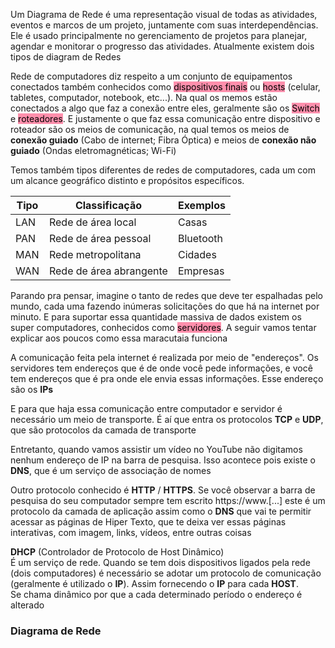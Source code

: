 Um Diagrama de Rede é uma representação visual de todas as atividades, eventos e marcos de um projeto, juntamente com suas interdependências. Ele é usado principalmente no gerenciamento de projetos para planejar, agendar e monitorar o progresso das atividades. Atualmente existem dois tipos de diagram de Redes

Rede de computadores diz respeito a um conjunto de equipamentos conectados também conhecidos como <mark style="background: #FF5582A6;">dispositivos finais</mark> ou  <mark style="background: #FF5582A6;">hosts</mark> (celular, tabletes, computador, notebook, etc...). 
Na qual os memos estão conectados a algo que faz a conexão entre eles, geralmente são os <mark style="background: #FF5582A6;">Switch</mark> e <mark style="background: #FF5582A6;">roteadores</mark>. E justamente o que faz essa comunicação entre dispositivo e roteador são os meios de comunicação, na qual temos os meios de **conexão guiado** (Cabo de internet; Fibra Óptica) e meios de **conexão não guiado** (Ondas eletromagnéticas; Wi-Fi)  

Temos também tipos diferentes de redes de computadores, cada um com um alcance geográfico distinto e propósitos específicos.

| Tipo | Classificação           | Exemplos  |
| ---- | ----------------------- | --------- |
| LAN  | Rede de área local      | Casas     |
| PAN  | Rede de área pessoal    | Bluetooth |
| MAN  | Rede metropolitana      | Cidades   |
| WAN  | Rede de área abrangente | Empresas  |

Parando pra pensar, imagine o tanto de redes que deve ter espalhadas pelo mundo, cada uma fazendo inúmeras solicitações do que há na internet por minuto. E para suportar essa quantidade massiva de dados existem os super computadores, conhecidos como <mark style="background: #FF5582A6;">servidores</mark>.
A seguir vamos tentar explicar aos poucos como essa maracutaia funciona

A comunicação feita pela internet é realizada por meio de "endereços". Os servidores tem endereços que é de onde você pede informações, e você tem endereços que é pra onde ele envia essas informações. Esse endereço são os **IPs**

E para que haja essa comunicação entre computador e servidor é necessário um meio de transporte. É aí que entra os protocolos **TCP** e **UDP**, que são protocolos da camada de transporte  

Entretanto, quando vamos assistir um vídeo no YouTube não digitamos nenhum endereço de IP na barra de pesquisa. Isso acontece pois existe o **DNS**, que é um serviço de associação de nomes 

Outro protocolo conhecido é **HTTP** / **HTTPS**. Se você observar a barra de pesquisa do seu computador sempre tem escrito https://www.[...] este é um protocolo da camada de aplicação assim como o **DNS** que vai te permitir acessar as páginas de Hiper Texto, que te deixa ver essas páginas interativas, com imagem, links, vídeos, entre outras coisas 

**DHCP** (Controlador de Protocolo de Host Dinâmico)  
É um serviço de rede. Quando se tem dois dispositivos ligados pela rede (dois computadores) é necessário se adotar um protocolo de comunicação (geralmente é utilizado o **IP**). 
Assim fornecendo o **IP** para cada **HOST**.  
Se chama dinâmico por que a cada determinado período o endereço é alterado

### Diagrama de Rede
